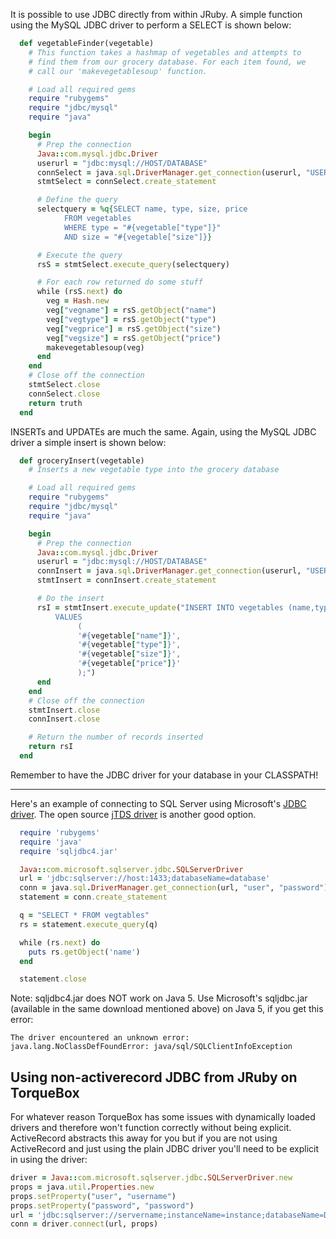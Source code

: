 It is possible to use JDBC directly from within JRuby. A simple function using the MySQL JDBC driver to perform a SELECT is shown below:

```ruby
  def vegetableFinder(vegetable)
    # This function takes a hashmap of vegetables and attempts to
    # find them from our grocery database. For each item found, we
    # call our 'makevegetablesoup' function.

    # Load all required gems
    require "rubygems"
    require "jdbc/mysql"
    require "java"

    begin
      # Prep the connection
      Java::com.mysql.jdbc.Driver
      userurl = "jdbc:mysql://HOST/DATABASE"
      connSelect = java.sql.DriverManager.get_connection(userurl, "USERNAME", "PASSWORD")
      stmtSelect = connSelect.create_statement

      # Define the query
      selectquery = %q{SELECT name, type, size, price
            FROM vegetables
            WHERE type = "#{vegetable["type"]}"
            AND size = "#{vegetable["size"]}}

      # Execute the query
      rsS = stmtSelect.execute_query(selectquery)

      # For each row returned do some stuff
      while (rsS.next) do
        veg = Hash.new
        veg["vegname"] = rsS.getObject("name")
        veg["vegtype"] = rsS.getObject("type")
        veg["vegprice"] = rsS.getObject("size")
        veg["vegsize"] = rsS.getObject("price")
        makevegetablesoup(veg)
      end
    end
    # Close off the connection
    stmtSelect.close
    connSelect.close
    return truth
  end
```

INSERTs and UPDATEs are much the same. Again, using the MySQL JDBC driver a simple insert is shown below:

```ruby
  def groceryInsert(vegetable)
    # Inserts a new vegetable type into the grocery database

    # Load all required gems
    require "rubygems"
    require "jdbc/mysql"
    require "java"

    begin
      # Prep the connection
      Java::com.mysql.jdbc.Driver
      userurl = "jdbc:mysql://HOST/DATABASE"
      connInsert = java.sql.DriverManager.get_connection(userurl, "USERNAME", "PASSWORD")
      stmtInsert = connInsert.create_statement

      # Do the insert
      rsI = stmtInsert.execute_update("INSERT INTO vegetables (name,type,size,price)
          VALUES
               (
               '#{vegetable["name"]}',
               '#{vegetable["type"]}',
               '#{vegetable["size"]}',
               '#{vegetable["price"]}'
               );")
      end
    end
    # Close off the connection
    stmtInsert.close
    connInsert.close

    # Return the number of records inserted
    return rsI
  end
```

Remember to have the JDBC driver for your database in your CLASSPATH!
___
Here's an example of connecting to SQL Server using Microsoft's [JDBC driver](http://msdn.microsoft.com/en-us/sqlserver/aa937724.aspx). The open source [jTDS driver](http://jtds.sourceforge.net/) is another good option.

```ruby
  require 'rubygems'
  require 'java'
  require 'sqljdbc4.jar'

  Java::com.microsoft.sqlserver.jdbc.SQLServerDriver
  url = 'jdbc:sqlserver://host:1433;databaseName=database'
  conn = java.sql.DriverManager.get_connection(url, "user", "password")
  statement = conn.create_statement

  q = "SELECT * FROM vegtables"
  rs = statement.execute_query(q)

  while (rs.next) do
    puts rs.getObject('name')
  end

  statement.close
```

Note: sqljdbc4.jar does NOT work on Java 5.  Use Microsoft's sqljdbc.jar (available in the same download mentioned above) on Java 5, if you get this error:

```
The driver encountered an unknown error: java.lang.NoClassDefFoundError: java/sql/SQLClientInfoException
```

## Using non-activerecord JDBC from JRuby on TorqueBox

For whatever reason TorqueBox has some issues with dynamically loaded drivers and therefore won't function correctly without being explicit. ActiveRecord abstracts this away for you but if you are not using ActiveRecord and just using the plain JDBC driver you'll need to be explicit in using the driver:

```ruby
driver = Java::com.microsoft.sqlserver.jdbc.SQLServerDriver.new
props = java.util.Properties.new
props.setProperty("user", "username")
props.setProperty("password", "password")
url = 'jdbc:sqlserver://servername;instanceName=instance;databaseName=DbName;'
conn = driver.connect(url, props)
```
